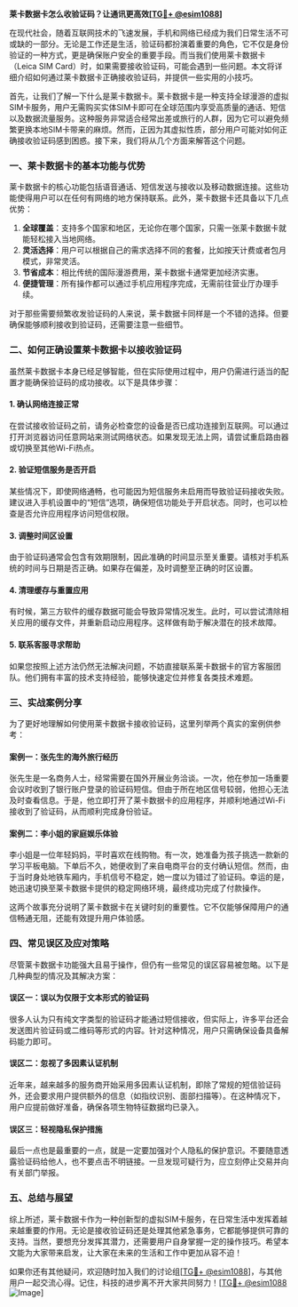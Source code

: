 **莱卡数据卡怎么收验证码？让通讯更高效[[TG💪+ @esim1088](https://t.me/s/esim1088)]**

在现代社会，随着互联网技术的飞速发展，手机和网络已经成为我们日常生活不可或缺的一部分。无论是工作还是生活，验证码都扮演着重要的角色，它不仅是身份验证的一种方式，更是确保账户安全的重要手段。而当我们使用莱卡数据卡（Leica SIM Card）时，如果需要接收验证码，可能会遇到一些问题。本文将详细介绍如何通过莱卡数据卡正确接收验证码，并提供一些实用的小技巧。

首先，让我们了解一下什么是莱卡数据卡。莱卡数据卡是一种支持全球漫游的虚拟SIM卡服务，用户无需购买实体SIM卡即可在全球范围内享受高质量的通话、短信以及数据流量服务。这种服务非常适合经常出差或旅行的人群，因为它可以避免频繁更换本地SIM卡带来的麻烦。然而，正因为其虚拟性质，部分用户可能对如何正确接收验证码感到困惑。接下来，我们将从几个方面来解答这个问题。

### **一、莱卡数据卡的基本功能与优势**

莱卡数据卡的核心功能包括语音通话、短信发送与接收以及移动数据连接。这些功能使得用户可以在任何有网络的地方保持联系。此外，莱卡数据卡还具备以下几点优势：

1. **全球覆盖**：支持多个国家和地区，无论你在哪个国家，只需一张莱卡数据卡就能轻松接入当地网络。
2. **灵活选择**：用户可以根据自己的需求选择不同的套餐，比如按天计费或者包月模式，非常灵活。
3. **节省成本**：相比传统的国际漫游费用，莱卡数据卡通常更加经济实惠。
4. **便捷管理**：所有操作都可以通过手机应用程序完成，无需前往营业厅办理手续。

对于那些需要频繁收发验证码的人来说，莱卡数据卡同样是一个不错的选择。但要确保能够顺利接收到验证码，还需要注意一些细节。

### **二、如何正确设置莱卡数据卡以接收验证码**

虽然莱卡数据卡本身已经足够智能，但在实际使用过程中，用户仍需进行适当的配置才能确保验证码的成功接收。以下是具体步骤：

#### **1. 确认网络连接正常**
在尝试接收验证码之前，请务必检查您的设备是否已成功连接到互联网。可以通过打开浏览器访问任意网站来测试网络状态。如果发现无法上网，请尝试重启路由器或切换至其他Wi-Fi热点。

#### **2. 验证短信服务是否开启**
某些情况下，即使网络通畅，也可能因为短信服务未启用而导致验证码接收失败。建议进入手机设置中的“短信”选项，确保短信功能处于开启状态。同时，也可以检查是否允许应用程序访问短信权限。

#### **3. 调整时间区设置**
由于验证码通常会包含有效期限制，因此准确的时间显示至关重要。请核对手机系统的时间与日期是否正确。如果存在偏差，及时调整至正确的时区设置。

#### **4. 清理缓存与重置应用**
有时候，第三方软件的缓存数据可能会导致异常情况发生。此时，可以尝试清除相关应用的缓存文件，并重新启动应用程序。这样做有助于解决潜在的技术故障。

#### **5. 联系客服寻求帮助**
如果您按照上述方法仍然无法解决问题，不妨直接联系莱卡数据卡的官方客服团队。他们拥有丰富的技术支持经验，能够快速定位并修复各类技术难题。

### **三、实战案例分享**

为了更好地理解如何使用莱卡数据卡接收验证码，这里列举两个真实的案例供参考：

#### **案例一：张先生的海外旅行经历**
张先生是一名商务人士，经常需要在国外开展业务洽谈。一次，他在参加一场重要会议时收到了银行账户登录的验证码短信。但由于所在地区信号较弱，他担心无法及时查看信息。于是，他立即打开了莱卡数据卡的应用程序，并顺利地通过Wi-Fi接收到了验证码，从而顺利完成身份验证。

#### **案例二：李小姐的家庭娱乐体验**
李小姐是一位年轻妈妈，平时喜欢在线购物。有一次，她准备为孩子挑选一款新的学习平板电脑。下单后不久，她便收到了来自电商平台的支付确认短信。然而，由于当时身处地铁车厢内，手机信号不稳定，她一度以为错过了验证码。幸运的是，她迅速切换至莱卡数据卡提供的稳定网络环境，最终成功完成了付款操作。

这两个故事充分说明了莱卡数据卡在关键时刻的重要性。它不仅能够保障用户的通信畅通无阻，还能有效提升用户体验感。

### **四、常见误区及应对策略**

尽管莱卡数据卡功能强大且易于操作，但仍有一些常见的误区容易被忽略。以下是几种典型的情况及其解决方案：

#### **误区一：误以为仅限于文本形式的验证码**
很多人认为只有纯文字类型的验证码才能通过短信接收，但实际上，许多平台还会发送图片验证码或二维码等形式的内容。针对这种情况，用户只需确保设备具备解码能力即可。

#### **误区二：忽视了多因素认证机制**
近年来，越来越多的服务商开始采用多因素认证机制，即除了常规的短信验证码外，还会要求用户提供额外的信息（如指纹识别、面部扫描等）。在这种情况下，用户应提前做好准备，确保各项生物特征数据均已录入。

#### **误区三：轻视隐私保护措施**
最后一点也是最重要的一点，就是一定要加强对个人隐私的保护意识。不要随意透露验证码给他人，也不要点击不明链接。一旦发现可疑行为，应立刻停止交易并向有关部门举报。

### **五、总结与展望**

综上所述，莱卡数据卡作为一种创新型的虚拟SIM卡服务，在日常生活中发挥着越来越重要的作用。无论是接收验证码还是处理其他紧急事务，它都能够提供可靠的支持。当然，要想充分发挥其潜力，还需要用户自身掌握一定的操作技巧。希望本文能为大家带来启发，让大家在未来的生活和工作中更加从容不迫！

如果你还有其他疑问，欢迎随时加入我们的讨论组[[TG💪+ @esim1088](https://t.me/s/esim1088)]，与其他用户一起交流心得。记住，科技的进步离不开大家共同努力！[[TG💪+ @esim1088](https://t.me/s/esim1088) ![Image](https://i.postimg.cc/4NQfJmqS/Snipaste-2025-05-13-00-14-12.png)]